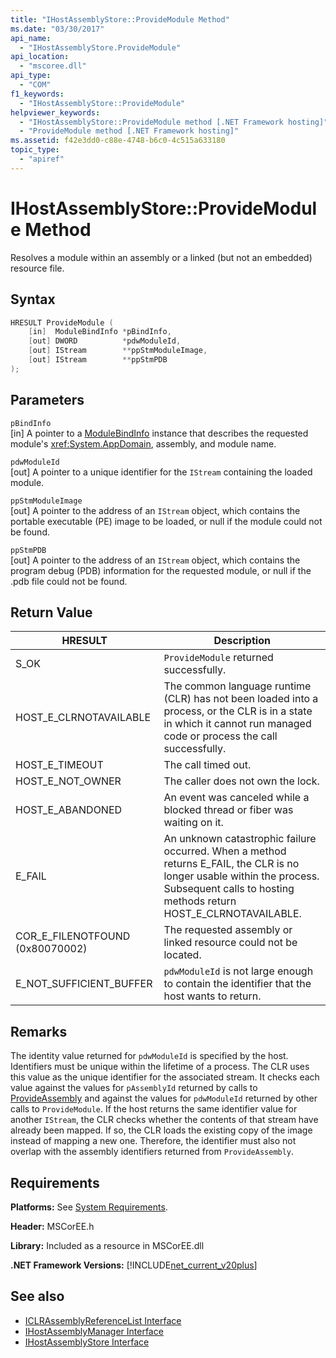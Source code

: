 ```yaml
---
title: "IHostAssemblyStore::ProvideModule Method"
ms.date: "03/30/2017"
api_name: 
  - "IHostAssemblyStore.ProvideModule"
api_location: 
  - "mscoree.dll"
api_type: 
  - "COM"
f1_keywords: 
  - "IHostAssemblyStore::ProvideModule"
helpviewer_keywords: 
  - "IHostAssemblyStore::ProvideModule method [.NET Framework hosting]"
  - "ProvideModule method [.NET Framework hosting]"
ms.assetid: f42e3dd0-c88e-4748-b6c0-4c515a633180
topic_type: 
  - "apiref"
---
```

# IHostAssemblyStore::ProvideModule Method
Resolves a module within an assembly or a linked (but not an embedded) resource file.  
  
## Syntax  
  
```cpp  
HRESULT ProvideModule (  
    [in]  ModuleBindInfo *pBindInfo,  
    [out] DWORD          *pdwModuleId,  
    [out] IStream        **ppStmModuleImage,  
    [out] IStream        **ppStmPDB  
);  
```  
  
## Parameters  
 `pBindInfo`  
 [in] A pointer to a [ModuleBindInfo](../../../../docs/framework/unmanaged-api/hosting/modulebindinfo-structure.md) instance that describes the requested module's <xref:System.AppDomain>, assembly, and module name.  
  
 `pdwModuleId`  
 [out] A pointer to a unique identifier for the `IStream` containing the loaded module.  
  
 `ppStmModuleImage`  
 [out] A pointer to the address of an `IStream` object, which contains the portable executable (PE) image to be loaded, or null if the module could not be found.  
  
 `ppStmPDB`  
 [out] A pointer to the address of an `IStream` object, which contains the program debug (PDB) information for the requested module, or null if the .pdb file could not be found.  
  
## Return Value  
  
|HRESULT|Description|  
|-------------|-----------------|  
|S_OK|`ProvideModule` returned successfully.|  
|HOST_E_CLRNOTAVAILABLE|The common language runtime (CLR) has not been loaded into a process, or the CLR is in a state in which it cannot run managed code or process the call successfully.|  
|HOST_E_TIMEOUT|The call timed out.|  
|HOST_E_NOT_OWNER|The caller does not own the lock.|  
|HOST_E_ABANDONED|An event was canceled while a blocked thread or fiber was waiting on it.|  
|E_FAIL|An unknown catastrophic failure occurred. When a method returns E_FAIL, the CLR is no longer usable within the process. Subsequent calls to hosting methods return HOST_E_CLRNOTAVAILABLE.|  
|COR_E_FILENOTFOUND (0x80070002)|The requested assembly or linked resource could not be located.|  
|E_NOT_SUFFICIENT_BUFFER|`pdwModuleId` is not large enough to contain the identifier that the host wants to return.|  
  
## Remarks  
 The identity value returned for `pdwModuleId` is specified by the host. Identifiers must be unique within the lifetime of a process. The CLR uses this value as the unique identifier for the associated stream. It checks each value against the values for `pAssemblyId` returned by calls to [ProvideAssembly](../../../../docs/framework/unmanaged-api/hosting/ihostassemblystore-provideassembly-method.md) and against the values for `pdwModuleId` returned by other calls to `ProvideModule`. If the host returns the same identifier value for another `IStream`, the CLR checks whether the contents of that stream have already been mapped. If so, the CLR loads the existing copy of the image instead of mapping a new one. Therefore, the identifier must also not overlap with the assembly identifiers returned from `ProvideAssembly`.  
  
## Requirements  
 **Platforms:** See [System Requirements](../../../../docs/framework/get-started/system-requirements.md).  
  
 **Header:** MSCorEE.h  
  
 **Library:** Included as a resource in MSCorEE.dll  
  
 **.NET Framework Versions:** [!INCLUDE[net_current_v20plus](../../../../includes/net-current-v20plus-md.md)]  
  
## See also

- [ICLRAssemblyReferenceList Interface](../../../../docs/framework/unmanaged-api/hosting/iclrassemblyreferencelist-interface.md)
- [IHostAssemblyManager Interface](../../../../docs/framework/unmanaged-api/hosting/ihostassemblymanager-interface.md)
- [IHostAssemblyStore Interface](../../../../docs/framework/unmanaged-api/hosting/ihostassemblystore-interface.md)

